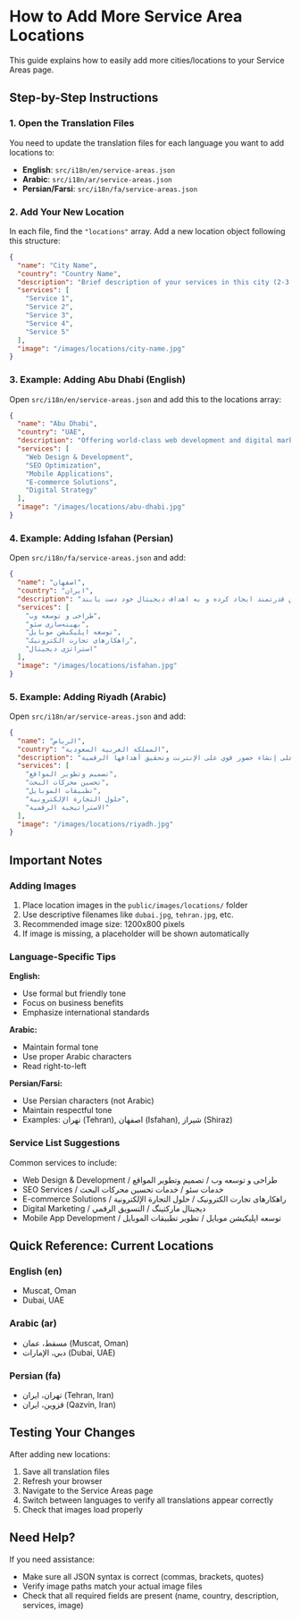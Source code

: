 # How to Add More Service Area Locations

This guide explains how to easily add more cities/locations to your Service Areas page.

## Step-by-Step Instructions

### 1. Open the Translation Files

You need to update the translation files for each language you want to add locations to:

- **English**: `src/i18n/en/service-areas.json`
- **Arabic**: `src/i18n/ar/service-areas.json`
- **Persian/Farsi**: `src/i18n/fa/service-areas.json`

### 2. Add Your New Location

In each file, find the `"locations"` array. Add a new location object following this structure:

```json
{
  "name": "City Name",
  "country": "Country Name",
  "description": "Brief description of your services in this city (2-3 sentences)",
  "services": [
    "Service 1",
    "Service 2",
    "Service 3",
    "Service 4",
    "Service 5"
  ],
  "image": "/images/locations/city-name.jpg"
}
```

### 3. Example: Adding Abu Dhabi (English)

Open `src/i18n/en/service-areas.json` and add this to the locations array:

```json
{
  "name": "Abu Dhabi",
  "country": "UAE",
  "description": "Offering world-class web development and digital marketing services to businesses in Abu Dhabi. We help companies in the UAE capital establish a powerful online presence and achieve their digital goals.",
  "services": [
    "Web Design & Development",
    "SEO Optimization",
    "Mobile Applications",
    "E-commerce Solutions",
    "Digital Strategy"
  ],
  "image": "/images/locations/abu-dhabi.jpg"
}
```

### 4. Example: Adding Isfahan (Persian)

Open `src/i18n/fa/service-areas.json` and add:

```json
{
  "name": "اصفهان",
  "country": "ایران",
  "description": "ارائه خدمات حرفه‌ای طراحی وب و دیجیتال مارکتینگ به کسب‌وکارها در اصفهان. ما به شرکت‌های اصفهانی کمک می‌کنیم تا حضور آنلاین قدرتمند ایجاد کرده و به اهداف دیجیتال خود دست یابند.",
  "services": [
    "طراحی و توسعه وب",
    "بهینه‌سازی سئو",
    "توسعه اپلیکیشن موبایل",
    "راهکارهای تجارت الکترونیک",
    "استراتژی دیجیتال"
  ],
  "image": "/images/locations/isfahan.jpg"
}
```

### 5. Example: Adding Riyadh (Arabic)

Open `src/i18n/ar/service-areas.json` and add:

```json
{
  "name": "الرياض",
  "country": "المملكة العربية السعودية",
  "description": "نقدم خدمات تطوير الويب والتسويق الرقمي عالمية المستوى للشركات في الرياض. نساعد الشركات في عاصمة المملكة على إنشاء حضور قوي على الإنترنت وتحقيق أهدافها الرقمية.",
  "services": [
    "تصميم وتطوير المواقع",
    "تحسين محركات البحث",
    "تطبيقات الموبايل",
    "حلول التجارة الإلكترونية",
    "الاستراتيجية الرقمية"
  ],
  "image": "/images/locations/riyadh.jpg"
}
```

## Important Notes

### Adding Images

1. Place location images in the `public/images/locations/` folder
2. Use descriptive filenames like `dubai.jpg`, `tehran.jpg`, etc.
3. Recommended image size: 1200x800 pixels
4. If image is missing, a placeholder will be shown automatically

### Language-Specific Tips

**English:**
- Use formal but friendly tone
- Focus on business benefits
- Emphasize international standards

**Arabic:**
- Maintain formal tone
- Use proper Arabic characters
- Read right-to-left

**Persian/Farsi:**
- Use Persian characters (not Arabic)
- Maintain respectful tone
- Examples: تهران (Tehran), اصفهان (Isfahan), شیراز (Shiraz)

### Service List Suggestions

Common services to include:
- Web Design & Development / طراحی و توسعه وب / تصميم وتطوير المواقع
- SEO Services / خدمات سئو / خدمات تحسين محركات البحث
- E-commerce Solutions / راهکارهای تجارت الکترونیک / حلول التجارة الإلكترونية
- Digital Marketing / دیجیتال مارکتینگ / التسويق الرقمي
- Mobile App Development / توسعه اپلیکیشن موبایل / تطوير تطبيقات الموبايل

## Quick Reference: Current Locations

### English (en)
- Muscat, Oman
- Dubai, UAE

### Arabic (ar)
- مسقط، عمان (Muscat, Oman)
- دبي، الإمارات (Dubai, UAE)

### Persian (fa)
- تهران، ایران (Tehran, Iran)
- قزوین، ایران (Qazvin, Iran)

## Testing Your Changes

After adding new locations:
1. Save all translation files
2. Refresh your browser
3. Navigate to the Service Areas page
4. Switch between languages to verify all translations appear correctly
5. Check that images load properly

## Need Help?

If you need assistance:
- Make sure all JSON syntax is correct (commas, brackets, quotes)
- Verify image paths match your actual image files
- Check that all required fields are present (name, country, description, services, image)
